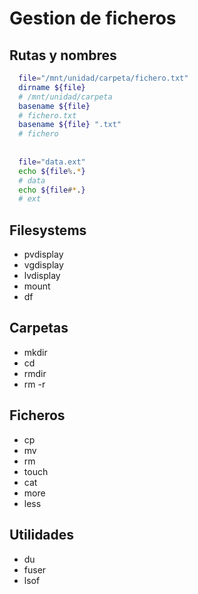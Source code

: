# Gestion de ficheros

## Rutas y nombres
```bash
  file="/mnt/unidad/carpeta/fichero.txt"
  dirname ${file}
  # /mnt/unidad/carpeta
  basename ${file}
  # fichero.txt
  basename ${file} ".txt"
  # fichero
  
  
  file="data.ext"
  echo ${file%.*}
  # data
  echo ${file#*.}
  # ext
```

## Filesystems
- pvdisplay
- vgdisplay
- lvdisplay
- mount
- df

## Carpetas
- mkdir
- cd
- rmdir
- rm -r

## Ficheros
- cp
- mv
- rm
- touch
- cat
- more
- less

## Utilidades
- du
- fuser
- lsof
